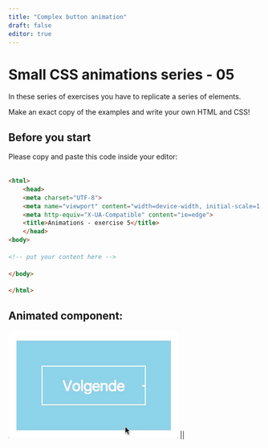 ```yaml
---
title: "Complex button animation"
draft: false
editor: true
---
```


# Small CSS animations series - 05

In these series of exercises you have to replicate a series of elements.

Make an exact copy of the examples and write your own HTML and CSS!

## Before you start

Please copy and paste this code inside your editor:

```html

<html>
    <head>
    <meta charset="UTF-8">
    <meta name="viewport" content="width=device-width, initial-scale=1.0">
    <meta http-equiv="X-UA-Compatible" content="ie=edge">
    <title>Animations - exercise 5</title>
    </head>
<body>

<!-- put your content here -->

</body>

</html>
```

## Animated component:

![](./05button.gif)
||
<html>
    <head>
    <meta charset="UTF-8">
    <meta name="viewport" content="width=device-width, initial-scale=1.0">
    <meta http-equiv="X-UA-Compatible" content="ie=edge">
    <title>Animations - exercise 5</title>
    </head>
<body>
<!-- put your content here -->
</body>
</html>